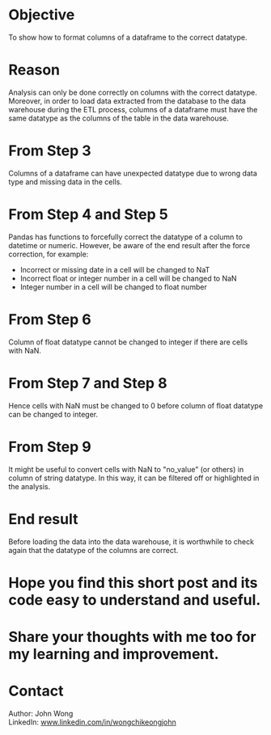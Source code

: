 # Objective  
To show how to format columns of a dataframe to the correct datatype.  

# Reason  
Analysis can only be done correctly on columns with the correct datatype. Moreover, in order to load data extracted from the database to the data warehouse during the ETL process, columns of a dataframe must have the same datatype as the columns of the table in the data warehouse.  

# From Step 3  
Columns of a dataframe can have unexpected datatype due to wrong data type and missing data in the cells.  

# From Step 4 and Step 5  
Pandas has functions to forcefully correct the datatype of a column to datetime or numeric. However, be aware of the end result after the force correction, for example:  
* Incorrect or missing date in a cell will be changed to NaT  
* Incorrect float or integer number in a cell will be changed to NaN  
* Integer number in a cell will be changed to float number  

# From Step 6  
Column of float datatype cannot be changed to integer if there are cells with NaN.  

# From Step 7 and Step 8  
Hence cells with NaN must be changed to 0 before column of float datatype can be changed to integer.  

# From Step 9  
It might be useful to convert cells with NaN to "no_value" (or others) in column of string datatype. In this way, it can be filtered off or highlighted in the analysis.  

# End result  
Before loading the data into the data warehouse, it is worthwhile to check again that the datatype of the columns are correct.  

# Hope you find this short post and its code easy to understand and useful.  

# Share your thoughts with me too for my learning and improvement.  

# Contact  
Author: John Wong  
LinkedIn: www.linkedin.com/in/wongchikeongjohn  